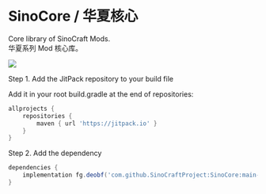 # SinoCore / 华夏核心
Core library of SinoCraft Mods.  
华夏系列 Mod 核心库。  

[![](https://jitpack.io/v/SinoCraftProject/SinoCore.svg)](https://jitpack.io/#SinoCraftProject/SinoCore)


Step 1. Add the JitPack repository to your build file

Add it in your root build.gradle at the end of repositories:

```groovy
allprojects {
    repositories {
        maven { url 'https://jitpack.io' }
    }
}
```

Step 2. Add the dependency

```groovy
dependencies {
    implementation fg.deobf('com.github.SinoCraftProject:SinoCore:main-SNAPSHOT')
}
```

